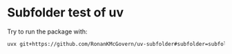 # Subfolder test of uv

Try to run the package with:
```bash
uvx git+https://github.com/RonanKMcGovern/uv-subfolder#subfolder=subfolder-test
```